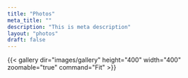 ```yaml
---
title: "Photos"
meta_title: ""
description: "This is meta description"
layout: "photos"
draft: false  
---
```


{{< gallery dir="images/gallery" height="400" width="400" zoomable="true" command="Fit" >}}


